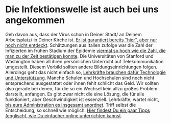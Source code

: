 # Die Infektionswelle ist auch bei uns angekommen

Geh davon aus, dass der Virus schon in Deiner Stadt/ an Deinem Arbeitsplatz/ in Deiner Kirche ist. [Er ist garantiert bereits "hier", aber nur noch nicht entdeckt](https://twitter.com/balajis/status/1234879748083503105).
Schätzungen aus Italien zufolge war die Zahl der Infizierten im frühen Stadium der Epidemie [viermal so hoch wie die Zahl, die man zu der Zeit bestätigen konnte](https://twitter.com/AdamJKucharski/status/1236004937529798659).
Die Universitäten von Stanford und Washington haben all ihren persönlichen Unterricht auf Telekommunikation umgestellt. Diesem Vorbild sollten andere Bildungseinrichtungen folgen. Allerdings geht das nicht einfach so, [Lehrkräfte brauchen dafür Technologie und Unterstützung](https://twitter.com/ryanaboyd/status/1236009378295103488). Manche Schulen und Hochschulen sind noch nicht entsprechend ausgestattet oder ihnen fehlt schlicht das Geld. Wir sollten also gerade bei denen, für die so ein Wechsel kein allzu großes Problem darstellt, anfangen. Es gibt zwar nicht die eine Lösung, die für alle funktioniert, aber Geschwindigkeit ist essenziell. Lehrkräfte, wartet nicht, [bis eure Administration es insgesamt anordnet](https://www.insidehighered.com/news/2020/03/06/roundup-weeks-news-about-colleges-and-coronavirus?utm_content=buffera0fc5&utm_medium=social&utm_source=linkedin&utm_campaign=IHEbuffer). Triff selbst die Entscheidung, so schnell wie möglich. [Hier findest Du ein paar Tipps (englisch), wie Du einfacher online unterrichten kannst](https://docs.google.com/document/d/1QR7IEgdisO6JtmELs07uUsSSu2Yox86GJY9wGV6mBjA/edit#).

